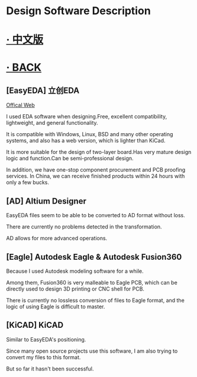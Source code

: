 # Design Software Description
# [· 中文版](DSDcn.md)

# [· BACK](README.md)

[EasyEDA] 立创EDA
---
 [Offical Web](https://lceda.cn/)

I used EDA software when designing.Free, excellent compatibility, lightweight, and general functionality.

It is compatible with Windows, Linux, BSD and many other operating systems, and also has a web version, which is lighter than KiCad.

It is more suitable for the design of two-layer board.Has very mature design logic and function.Can be semi-professional design.

In addition, we have one-stop component procurement and PCB proofing services. In China, we can receive finished products within 24 hours with only a few bucks.

[AD] Altium Designer
---
EasyEDA files seem to be able to be converted to AD format without loss.

There are currently no problems detected in the transformation.

AD allows for more advanced operations.

[Eagle] Autodesk Eagle & Autodesk Fusion360
---
Because I used Autodesk modeling software for a while.

Among them, Fusion360 is very malleable to Eagle PCB, which can be directly used to design 3D printing or CNC shell for PCB.

There is currently no lossless conversion of files to Eagle format, and the logic of using Eagle is difficult to master.

[KiCAD] KiCAD
---
Similar to EasyEDA's positioning.

Since many open source projects use this software, I am also trying to convert my files to this format.

But so far it hasn't been successful.